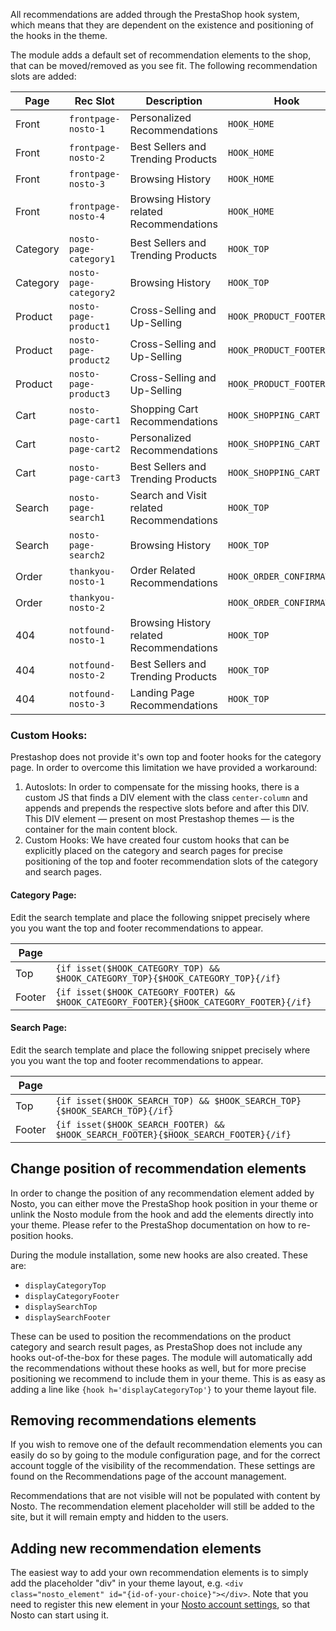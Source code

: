 All recommendations are added through the PrestaShop hook system, which means that they are dependent on the existence and positioning of the hooks in the theme.

The module adds a default set of recommendation elements to the shop, that can be moved/removed as you see fit. The following recommendation slots are added:

| Page     | Rec Slot               | Description                               | Hook                     | Custom Hook            |
|----------|------------------------|-------------------------------------------|--------------------------|------------------------|
| Front    | `frontpage-nosto-1`    | Personalized Recommendations              | `HOOK_HOME`              |                        |
| Front    | `frontpage-nosto-2`    | Best Sellers and Trending Products        | `HOOK_HOME`              |                        |
| Front    | `frontpage-nosto-3`    | Browsing History                          | `HOOK_HOME`              |                        |
| Front    | `frontpage-nosto-4`    | Browsing History related Recommendations  | `HOOK_HOME`              |                        |
| Category | `nosto-page-category1` | Best Sellers and Trending Products        | `HOOK_TOP`               | `HOOK_CATEGORY_TOP`    |
| Category | `nosto-page-category2` | Browsing History                          | `HOOK_TOP`               | `HOOK_CATEGORY_FOOTER` |
| Product  | `nosto-page-product1`  | Cross-Selling and Up-Selling              | `HOOK_PRODUCT_FOOTER`    |                        |
| Product  | `nosto-page-product2`  | Cross-Selling and Up-Selling              | `HOOK_PRODUCT_FOOTER`    |                        |
| Product  | `nosto-page-product3`  | Cross-Selling and Up-Selling              | `HOOK_PRODUCT_FOOTER`    |                        |
| Cart     | `nosto-page-cart1`     | Shopping Cart Recommendations             | `HOOK_SHOPPING_CART`     |                        |
| Cart     | `nosto-page-cart2`     | Personalized Recommendations              | `HOOK_SHOPPING_CART`     |                        |
| Cart     | `nosto-page-cart3`     | Best Sellers and Trending Products        | `HOOK_SHOPPING_CART`     |                        |
| Search   | `nosto-page-search1`   | Search and Visit related Recommendations  | `HOOK_TOP`               | `HOOK_SEARCH_TOP`      |
| Search   | `nosto-page-search2`   | Browsing History                          | `HOOK_TOP`               | `HOOK_SEARCH_FOOTER`   |
| Order    | `thankyou-nosto-1`     | Order Related Recommendations             | `HOOK_ORDER_CONFIRMATION`|                        |
| Order    | `thankyou-nosto-2`     |                                           | `HOOK_ORDER_CONFIRMATION`|                        |
| 404      | `notfound-nosto-1`     | Browsing History related Recommendations  | `HOOK_TOP`               |                        |
| 404      | `notfound-nosto-2`     | Best Sellers and Trending Products        | `HOOK_TOP`               |                        |
| 404      | `notfound-nosto-3`     | Landing Page Recommendations              | `HOOK_TOP`               |                        |

### Custom Hooks:

Prestashop does not provide it's own top and footer hooks for the category page. In order to overcome this limitation we have provided a workaround:

1. Autoslots: In order to compensate for the missing hooks, there is a custom JS that finds a DIV element with the class `center-column` and appends and prepends the respective slots before and after this DIV. This DIV element — present on most Prestashop themes — is the container for the main content block.
2. Custom Hooks: We have created four custom hooks that can be explicitly placed on the category and search pages for precise positioning of the top and footer recommendation slots of the category and search pages.

#### Category Page:

Edit the search template and place the following snippet precisely where you you want the top and footer recommendations to appear.

| Page   |                                                                                          |
|--------|------------------------------------------------------------------------------------------|
| Top    | `{if isset($HOOK_CATEGORY_TOP) && $HOOK_CATEGORY_TOP}{$HOOK_CATEGORY_TOP}{/if}`          |
| Footer | `{if isset($HOOK_CATEGORY_FOOTER) && $HOOK_CATEGORY_FOOTER}{$HOOK_CATEGORY_FOOTER}{/if}` |

#### Search Page:

Edit the search template and place the following snippet precisely where you you want the top and footer recommendations to appear.

| Page   |                                                                                          |
|--------|------------------------------------------------------------------------------------------|
| Top    | `{if isset($HOOK_SEARCH_TOP) && $HOOK_SEARCH_TOP}{$HOOK_SEARCH_TOP}{/if}`                |
| Footer | `{if isset($HOOK_SEARCH_FOOTER) && $HOOK_SEARCH_FOOTER}{$HOOK_SEARCH_FOOTER}{/if}`       |

## Change position of recommendation elements

In order to change the position of any recommendation element added by Nosto, you can either move the PrestaShop hook position in your theme or unlink the Nosto module from the hook and add the elements directly into your theme. Please refer to the PrestaShop documentation on how to re-position hooks.

During the module installation, some new hooks are also created. These are:

* `displayCategoryTop`
* `displayCategoryFooter`
* `displaySearchTop`
* `displaySearchFooter`

These can be used to position the recommendations on the product category and search result pages, as PrestaShop does not include any hooks out-of-the-box for these pages. The module will automatically add the recommendations without these hooks as well, but for more precise positioning we recommend to include them in your theme. This is as easy as adding a line like `{hook h='displayCategoryTop'}` to your theme layout file.

## Removing recommendations elements

If you wish to remove one of the default recommendation elements you can easily do so by going to the module configuration page, and for the correct account toggle of the visibility of the recommendation. These settings are found on the Recommendations page of the account management.

Recommendations that are not visible will not be populated with content by Nosto. The recommendation element placeholder will still be added to the site, but it will remain empty and hidden to the users.

## Adding new recommendation elements

The easiest way to add your own recommendation elements is to simply add the placeholder "div" in your theme layout, e.g. `<div class="nosto_element" id="{id-of-your-choice}"></div>`. Note that you need to register this new element in your [Nosto account settings](https://my.nosto.com/), so that Nosto can start using it.